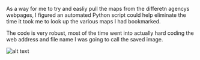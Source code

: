 As a way for me to try and easliy pull the maps from the differetn agencys webpages, I figured an automated Python script could help eliminate the time it took me to look up the various maps I had bookmarked. 

The code is very robust, most of the time went into actually hard coding the web address and file name I was going to call the saved image.

![alt text](https://raw.githubusercontent.com/username/projectname/branch/path/to/img.png)
